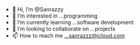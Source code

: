 - 👋 Hi, I’m @Sanrazzy
- 👀 I’m interested in ...programming
- 🌱 I’m currently learning ...software development
- 💞️ I’m looking to collaborate on ...projects
- 📫 How to reach me ...sanrazzz@icloud.com

<!---
Sanrazzy/Sanrazzy is a ✨ special ✨ repository because its `README.md` (this file) appears on your GitHub profile.
You can click the Preview link to take a look at your changes.
--->
